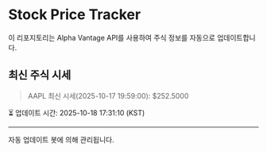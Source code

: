 
# Stock Price Tracker

이 리포지토리는 Alpha Vantage API를 사용하여 주식 정보를 자동으로 업데이트합니다.

## 최신 주식 시세
> AAPL 최신 시세(2025-10-17 19:59:00): $252.5000

⏳ 업데이트 시간: 2025-10-18 17:31:10 (KST)

---
자동 업데이트 봇에 의해 관리됩니다.
